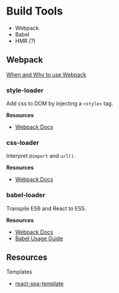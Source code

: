 # Build Tools
- Webpack
- Babel
- HMR (?)

## Webpack
[When and Why to use Webpack](https://blog.andrewray.me/webpack-when-to-use-and-why/)

### style-loader
Add css to DOM by injecting a `<style>` tag.

**Resources**
- [Webpack Docs](https://webpack.js.org/loaders/style-loader/)

### css-loader
Interpret `@import` and `url()`.

**Resources**
- [Webpack Docs](https://webpack.js.org/loaders/css-loader/)

### babel-loader
Transpile ES6 and React to ES5.

**Resources**
- [Webpack Docs](https://webpack.js.org/loaders/babel-loader/)
- [Babel Usage Guide](https://babeljs.io/docs/en/usage)

## Resources
Templates
- [react-spa-template](https://github.com/meetajhu/react-spa-template)

